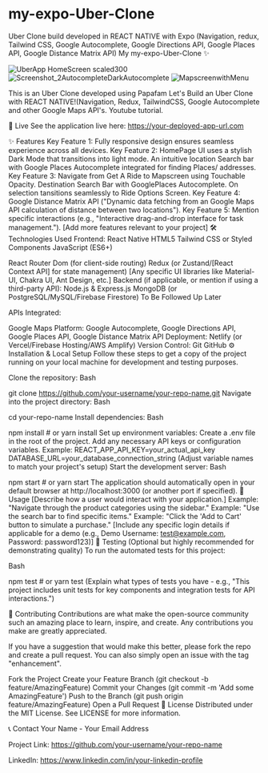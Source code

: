 # my-expo-Uber-Clone
Uber Clone build developed in REACT NATIVE with Expo (Navigation, redux, Tailwind CSS, Google Autocomplete, Google Directions API, Google Places API, Google Distance Matrix API)
My my-expo-Uber-Clone ✨



![UberApp HomeScreen scaled300](https://github.com/user-attachments/assets/bfdc4889-d953-49e4-a206-85a4a0351627)
![Screenshot_2AutocompleteDarkAutocomplete](https://github.com/user-attachments/assets/4e1f4216-b172-4d80-ba26-7e3fd284c66b)
![MapscreenwithMenu](https://github.com/user-attachments/assets/37e803a2-60ff-4fea-a55d-87fb8dd668e7)









This is an Uber Clone developed using Papafam Let's Build an Uber Clone with REACT NATIVE!(Navigation, Redux, TailwindCSS, Google Autocomplete and other Google Maps API's. Youtube tutorial. 

🚀 Live 
See the application live here: https://your-deployed-app-url.com

✨ Features
Key Feature 1: Fully responsive design ensures seamless experience across all devices. 
Key Feature 2: HomePage UI uses a stylish Dark Mode that transitions into light mode. An intuitive location Search bar with Google Places Autocomplete integrated for finding Places/ addresses.
Key Feature 3: Navigate from Get A Ride to Mapscreen using Touchable Opacity. Destination Search Bar with GooglePlaces Autocomplete. On selection tansitions seamlessly to Ride Options Screen.
Key Feature 4: Google Distance Matrix API ("Dynamic data fetching from an Google Maps API calculation of distance between two locations").
Key Feature 5: Mention specific interactions (e.g., "Interactive drag-and-drop interface for task management.").
[Add more features relevant to your project]
🛠️ Technologies Used
Frontend:
React Native
HTML5
Tailwind CSS or Styled Components
JavaScript (ES6+)

React Router Dom (for client-side routing)
Redux (or Zustand/[React Context API] for state management)
[Any specific UI libraries like Material-UI, Chakra UI, Ant Design, etc.]
Backend (if applicable, or mention if using a third-party API):
Node.js & Express.js
MongoDB (or PostgreSQL/MySQL/Firebase Firestore) To Be Followed Up Later

APIs Integrated:

Google Maps Platform:
Google Autocomplete, Google Directions API, Google Places API, Google Distance Matrix API
Deployment:
Netlify (or Vercel/Firebase Hosting/AWS Amplify)
Version Control:
Git
GitHub
⚙️ Installation & Local Setup
Follow these steps to get a copy of the project running on your local machine for development and testing purposes.

Clone the repository:
Bash

git clone https://github.com/your-username/your-repo-name.git
Navigate into the project directory:
Bash

cd your-repo-name
Install dependencies:
Bash

npm install  # or yarn install
Set up environment variables:
Create a .env file in the root of the project.
Add any necessary API keys or configuration variables. Example:
REACT_APP_API_KEY=your_actual_api_key
DATABASE_URL=your_database_connection_string
(Adjust variable names to match your project's setup)
Start the development server:
Bash

npm start  # or yarn start
The application should automatically open in your default browser at http://localhost:3000 (or another port if specified).
🚀 Usage
[Describe how a user would interact with your application.]
Example: "Navigate through the product categories using the sidebar."
Example: "Use the search bar to find specific items."
Example: "Click the 'Add to Cart' button to simulate a purchase."
[Include any specific login details if applicable for a demo (e.g., Demo Username: test@example.com, Password: password123)]
🧪 Testing (Optional but highly recommended for demonstrating quality)
To run the automated tests for this project:

Bash

npm test # or yarn test
(Explain what types of tests you have - e.g., "This project includes unit tests for key components and integration tests for API interactions.")

🤝 Contributing
Contributions are what make the open-source community such an amazing place to learn, inspire, and create. Any contributions you make are greatly appreciated.

If you have a suggestion that would make this better, please fork the repo and create a pull request. You can also simply open an issue with the tag "enhancement".

Fork the Project
Create your Feature Branch (git checkout -b feature/AmazingFeature)
Commit your Changes (git commit -m 'Add some AmazingFeature')
Push to the Branch (git push origin feature/AmazingFeature)
Open a Pull Request
📄 License
Distributed under the MIT License. See LICENSE for more information.

📞 Contact
Your Name - Your Email Address

Project Link: https://github.com/your-username/your-repo-name

LinkedIn: https://www.linkedin.com/in/your-linkedin-profile


